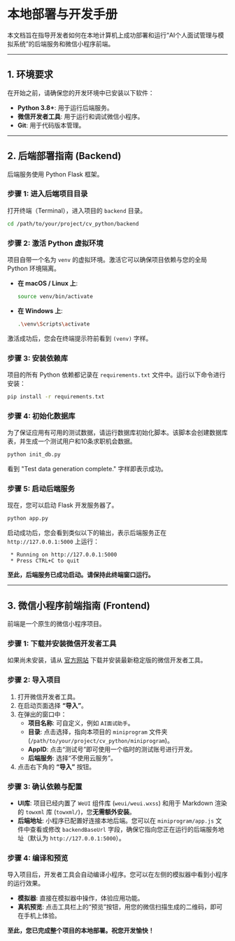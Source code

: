 # 本地部署与开发手册

本文档旨在指导开发者如何在本地计算机上成功部署和运行“AI个人面试管理与模拟系统”的后端服务和微信小程序前端。

---

## 1. 环境要求

在开始之前，请确保您的开发环境中已安装以下软件：

- **Python 3.8+**: 用于运行后端服务。
- **微信开发者工具**: 用于运行和调试微信小程序。
- **Git**: 用于代码版本管理。

---

## 2. 后端部署指南 (Backend)

后端服务使用 Python Flask 框架。

### 步骤 1: 进入后端项目目录

打开终端（Terminal），进入项目的 `backend` 目录。

```bash
cd /path/to/your/project/cv_python/backend
```

### 步骤 2: 激活 Python 虚拟环境

项目自带一个名为 `venv` 的虚拟环境。激活它可以确保项目依赖与您的全局 Python 环境隔离。

- **在 macOS / Linux 上**:
  ```bash
  source venv/bin/activate
  ```
- **在 Windows 上**:
  ```bash
  .\venv\Scripts\activate
  ```

激活成功后，您会在终端提示符前看到 `(venv)` 字样。

### 步骤 3: 安装依赖库

项目的所有 Python 依赖都记录在 `requirements.txt` 文件中。运行以下命令进行安装：

```bash
pip install -r requirements.txt
```

### 步骤 4: 初始化数据库

为了保证应用有可用的测试数据，请运行数据库初始化脚本。该脚本会创建数据库表，并生成一个测试用户和10条求职机会数据。

```bash
python init_db.py
```

看到 "Test data generation complete." 字样即表示成功。

### 步骤 5: 启动后端服务

现在，您可以启动 Flask 开发服务器了。

```bash
python app.py
```

启动成功后，您会看到类似以下的输出，表示后端服务正在 `http://127.0.0.1:5000` 上运行：

```
 * Running on http://127.0.0.1:5000
 * Press CTRL+C to quit
```

**至此，后端服务已成功启动。请保持此终端窗口运行。**

---

## 3. 微信小程序前端指南 (Frontend)

前端是一个原生的微信小程序项目。

### 步骤 1: 下载并安装微信开发者工具

如果尚未安装，请从 [官方网站](https://developers.weixin.qq.com/miniprogram/dev/devtools/download.html) 下载并安装最新稳定版的微信开发者工具。

### 步骤 2: 导入项目

1.  打开微信开发者工具。
2.  在启动页面选择 **“导入”**。
3.  在弹出的窗口中：
    - **项目名称**: 可自定义，例如 `AI面试助手`。
    - **目录**: 点击选择，指向本项目的 `miniprogram` 文件夹 (`/path/to/your/project/cv_python/miniprogram`)。
    - **AppID**: 点击“测试号”即可使用一个临时的测试账号进行开发。
    - **后端服务**: 选择“不使用云服务”。
4.  点击右下角的 **“导入”** 按钮。

### 步骤 3: 确认依赖与配置

- **UI库**: 项目已经内置了 `WeUI` 组件库 (`weui/weui.wxss`) 和用于 Markdown 渲染的 `towxml` 库 (`towxml/`)，您**无需额外安装**。
- **后端地址**: 小程序已配置好连接本地后端。您可以在 `miniprogram/app.js` 文件中查看或修改 `backendBaseUrl` 字段，确保它指向您正在运行的后端服务地址（默认为 `http://127.0.0.1:5000`）。

### 步骤 4: 编译和预览

导入项目后，开发者工具会自动编译小程序。您可以在左侧的模拟器中看到小程序的运行效果。

- **模拟器**: 直接在模拟器中操作，体验应用功能。
- **真机预览**: 点击工具栏上的“预览”按钮，用您的微信扫描生成的二维码，即可在手机上体验。

**至此，您已完成整个项目的本地部署。祝您开发愉快！**
